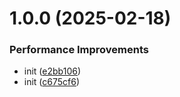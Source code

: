 # 1.0.0 (2025-02-18)


### Performance Improvements

* init ([e2bb106](https://github.com/siddiquipro/xtack/commit/e2bb106e66e2d8457bd87c04f17207cae1dee5b0))
* init ([c675cf6](https://github.com/siddiquipro/xtack/commit/c675cf6331b0919a63480950355fc241c83318dc))
